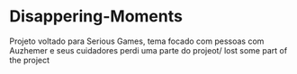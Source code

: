 # Disappering-Moments
Projeto voltado para Serious Games, tema focado com pessoas com Auzhemer e seus cuidadores
perdi uma parte do projeot/ lost some part of the project

